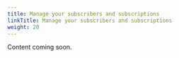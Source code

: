 ```yaml
---
title: Manage your subscribers and subscriptions
linkTitle: Manage your subscribers and subscriptions
weight: 20
---
```


Content coming soon.